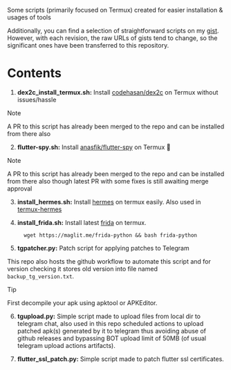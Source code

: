 Some scripts (primarily focused on Termux) created for easier installation & usages of tools

Additionally, you can find a selection of straightforward scripts on my [gist](https://gist.github.com/AbhiTheModder). However, with each revision, the raw URLs of gists tend to change, so the significant ones have been transferred to this repository.

# Contents

1. **dex2c_install_termux.sh:** Install [codehasan/dex2c](https://github.com/ratsan/dex2c) on Termux without issues/hassle

> [!NOTE]
> A PR to this script has already been merged to the repo and can be installed from there also

2. **flutter-spy.sh:** Install [anasfik/flutter-spy](https://github.com/anasfik/flutter-spy) on Termux 🎉

> [!NOTE]
> A PR to this script has already been merged to the repo and can be installed from there also
> though latest PR with some fixes is still awaiting merge approval

3. **install_hermes.sh:** Install [hermes](https://github.com/facebook/hermes) on termux easily. Also used in [termux-hermes](https://github.com/AbhiTheModder/termux-hermes)

4. **install_frida.sh:** Install latest [frida](https://github.com/frida/frida.git) on termux.
   ```shell
     wget https://maglit.me/frida-python && bash frida-python
   ```
5. **tgpatcher.py:** Patch script for applying patches to Telegram

This repo also hosts the github workflow to automate this script and for version checking it stores old version into file named `backup_tg_version.txt`.

> [!TIP]
> First decompile your apk using apktool or APKEditor.

6. **tgupload.py:** Simple script made to upload files from local dir to telegram chat, also used in this repo scheduled actions to upload patched apk(s) generated by it to telegram thus avoiding abuse of github releases and bypassing BOT upload limit of 50MB (of usual telegram upload actions artifacts).

7. **flutter_ssl_patch.py:** Simple script made to patch flutter ssl certificates.
